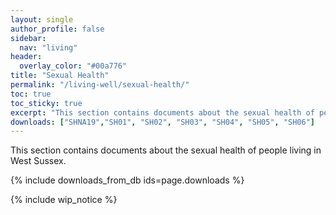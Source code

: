 ```yaml
---
layout: single
author_profile: false
sidebar:
  nav: "living"
header:
  overlay_color: "#00a776"
title: "Sexual Health"
permalink: "/living-well/sexual-health/"
toc: true
toc_sticky: true
excerpt: "This section contains documents about the sexual health of people living in West Sussex."
downloads: ["SHNA19","SH01", "SH02", "SH03", "SH04", "SH05", "SH06"]
---
```


This section contains documents about the sexual health of people living in West Sussex.

{% include downloads_from_db ids=page.downloads %}

{% include wip_notice %}

